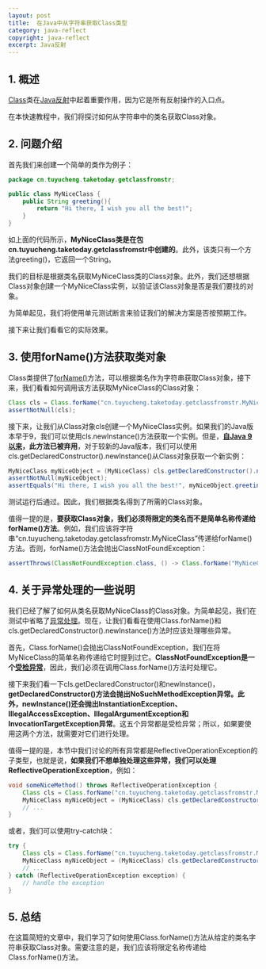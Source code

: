 ```yaml
---
layout: post
title:  在Java中从字符串获取Class类型
category: java-reflect
copyright: java-reflect
excerpt: Java反射
---
```


## 1. 概述

[Class](https://docs.oracle.com/en/java/javase/21/docs/api/java.base/java/lang/Class.html)类在[Java反射](https://www.baeldung.com/java-reflection)中起着重要作用，因为它是所有反射操作的入口点。

在本快速教程中，我们将探讨如何从字符串中的类名获取Class对象。

## 2. 问题介绍

首先我们来创建一个简单的类作为例子：

```java
package cn.tuyucheng.taketoday.getclassfromstr;

public class MyNiceClass {
    public String greeting(){
        return "Hi there, I wish you all the best!";
    }
}
```

如上面的代码所示，**MyNiceClass类是在包cn.tuyucheng.taketoday.getclassfromstr中创建的**。此外，该类只有一个方法greeting()，它返回一个String。

我们的目标是根据类名获取MyNiceClass类的Class对象。此外，我们还想根据Class对象创建一个MyNiceClass实例，以验证该Class对象是否是我们要找的对象。

为简单起见，我们将使用单元测试断言来验证我们的解决方案是否按预期工作。

接下来让我们看看它的实际效果。

## 3. 使用forName()方法获取类对象

Class类提供了[forName()](https://docs.oracle.com/en/java/javase/21/docs/api/java.base/java/lang/Class.html#forName(java.lang.String))方法，可以根据类名作为字符串获取Class对象，接下来，我们看看如何调用该方法获取MyNiceClass的Class对象：

```java
Class cls = Class.forName("cn.tuyucheng.taketoday.getclassfromstr.MyNiceClass");
assertNotNull(cls);
```

接下来，让我们从Class对象cls创建一个MyNiceClass实例。如果我们的Java版本早于9，我们可以使用cls.newInstance()方法获取一个实例。但是，**[自Java 9以来](https://docs.oracle.com/en/java/javase/21/docs/api/java.base/java/lang/Class.html#newInstance())，此方法已被弃用**，对于较新的Java版本，我们可以使用cls.getDeclaredConstructor().newInstance()从Class对象获取一个新实例：

```java
MyNiceClass myNiceObject = (MyNiceClass) cls.getDeclaredConstructor().newInstance();
assertNotNull(myNiceObject);
assertEquals("Hi there, I wish you all the best!", myNiceObject.greeting());
```

测试运行后通过。因此，我们根据类名得到了所需的Class对象。

值得一提的是，**要获取Class对象，我们必须将限定的类名而不是简单名称传递给forName()方法**。例如，我们应该将字符串“cn.tuyucheng.taketoday.getclassfromstr.MyNiceClass”传递给forName()方法。否则，forName()方法会抛出ClassNotFoundException：

```java
assertThrows(ClassNotFoundException.class, () -> Class.forName("MyNiceClass"));
```

## 4. 关于异常处理的一些说明

我们已经了解了如何从类名获取MyNiceClass的Class对象。为简单起见，我们在测试中省略了[异常处理](https://www.baeldung.com/java-exceptions)。现在，让我们看看在使用Class.forName()和cls.getDeclaredConstructor().newInstance()方法时应该处理哪些异常。

首先，Class.forName()会抛出ClassNotFoundException，我们在将MyNiceClass的简单名称传递给它时提到过它。**ClassNotFoundException是一个[受检异常](https://www.baeldung.com/java-checked-unchecked-exceptions#checked)**，因此，我们必须在调用Class.forName()方法时处理它。

接下来我们看一下cls.getDeclaredConstructor()和newInstance()，**getDeclaredConstructor()方法会抛出NoSuchMethodException异常。此外，newInstance()还会抛出InstantiationException、IllegalAccessException、IllegalArgumentException和InvocationTargetException异常**。这五个异常都是受检异常；所以，如果要使用这两个方法，就需要对它们进行处理。

值得一提的是，本节中我们讨论的所有异常都是ReflectiveOperationException的子类型，也就是说，**如果我们不想单独处理这些异常，我们可以处理ReflectiveOperationException**，例如：

```java
void someNiceMethod() throws ReflectiveOperationException {
    Class cls = Class.forName("cn.tuyucheng.taketoday.getclassfromstr.MyNiceClass");
    MyNiceClass myNiceObject = (MyNiceClass) cls.getDeclaredConstructor().newInstance();
    // ...
}
```

或者，我们可以使用try-catch块：

```java
try {
    Class cls = Class.forName("cn.tuyucheng.taketoday.getclassfromstr.MyNiceClass");
    MyNiceClass myNiceObject = (MyNiceClass) cls.getDeclaredConstructor().newInstance();
    // ...
} catch (ReflectiveOperationException exception) {
    // handle the exception
}
```

## 5. 总结

在这篇简短的文章中，我们学习了如何使用Class.forName()方法从给定的类名字符串获取Class对象。需要注意的是，我们应该将限定名称传递给Class.forName()方法。